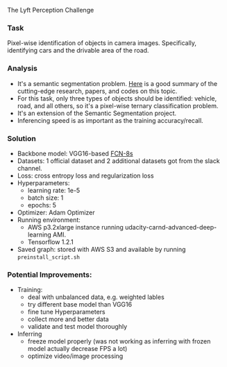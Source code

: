 The Lyft Perception Challenge

### Task

 Pixel-wise identification of objects in camera images. Specifically, identifying cars and the drivable area of the road.

### Analysis
- It's a semantic segmentation problem. [Here](https://github.com/tangzhenyu/SemanticSegmentation_DL) is a good summary of the cutting-edge research, papers, and codes on this topic.
- For this task, only three types of objects should be identified: vehicle, road, and all others, so it's a pixel-wise ternary classification problem.
- It's an extension of the Semantic Segmentation project.
- Inferencing speed is as important as the training accuracy/recall.

### Solution
- Backbone model: VGG16-based [FCN-8s](https://arxiv.org/pdf/1605.06211)
- Datasets: 1 official dataset and 2 additional datasets got from the slack channel.
- Loss: cross entropy loss and regularization loss
- Hyperparameters: 
  - learning rate: 1e-5
  - batch size: 1
  - epochs: 5
- Optimizer: Adam Optimizer
- Running environment: 
  - AWS p3.2xlarge instance running udacity-carnd-advanced-deep-learning AMI. 
  - Tensorflow 1.2.1
- Saved graph: stored with AWS S3 and available by running `preinstall_script.sh`

### Potential Improvements:
- Training: 
  - deal with unbalanced data, e.g. weighted lables
  - try different base model than VGG16
  - fine tune Hyperparameters
  - collect more and better data
  - validate and test model thoroughly 
- Inferring
  - freeze model properly (was not working as inferring with frozen model actually decrease FPS a lot)
  - optimize video/image processing